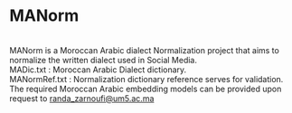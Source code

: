 # MANorm
<br> MANorm is a Moroccan Arabic  dialect Normalization project that aims to normalize the written dialect used in Social Media.
<br> MADic.txt : Moroccan Arabic Dialect dictionary. 
<br> MANormRef.txt : Normalization dictionary reference serves for validation.
<br> The required Moroccan Arabic embedding models can be provided upon request to randa_zarnoufi@um5.ac.ma
